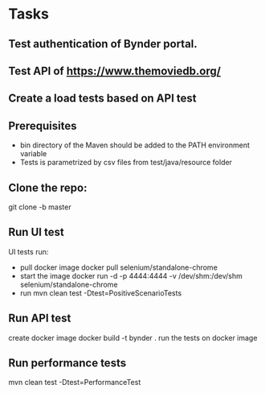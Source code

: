 Tasks
=================

Test authentication of Bynder portal.
-------------
Test API of https://www.themoviedb.org/
-------------
Create a load tests based on API test
-------------

Prerequisites
-------------

- bin directory of the Maven should be added to the PATH environment variable
- Tests is parametrized by csv files from test/java/resource folder

Clone the repo:
-------------
git clone -b master 


Run UI test
-------------
UI tests run: 
- pull docker image docker pull selenium/standalone-chrome
- start the image docker run -d -p 4444:4444 -v /dev/shm:/dev/shm selenium/standalone-chrome
- run mvn clean test -Dtest=PositiveScenarioTests

Run API test
-------------
create docker image docker build -t bynder .
run the tests on docker image

Run performance tests
-------------
mvn clean test -Dtest=PerformanceTest
